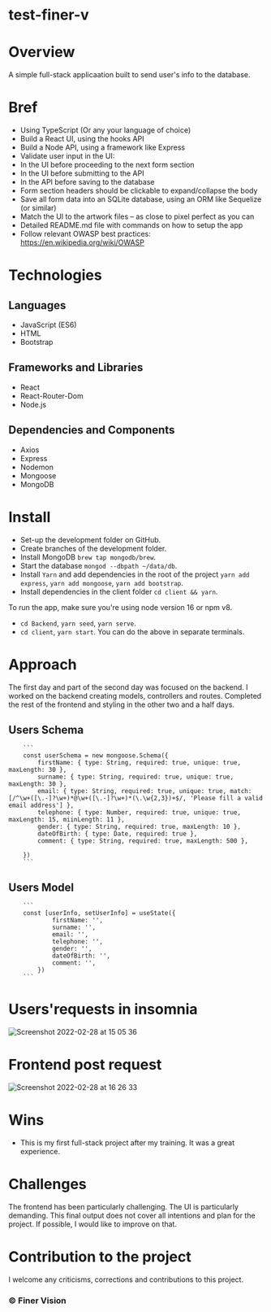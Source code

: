 # test-finer-v

# Overview
A simple full-stack applicaation built to send user's info to the database.

# Bref

- Using TypeScript (Or any your language of choice)
- Build a React UI, using the hooks API
- Build a Node API, using a framework like Express
- Validate user input in the UI:
- In the UI before proceeding to the next form section
- In the UI before submitting to the API
- In the API before saving to the database
- Form section headers should be clickable to expand/collapse the body
- Save all form data into an SQLite database, using an ORM like Sequelize (or similar) 
- Match the UI to the artwork files – as close to pixel perfect as you can
- Detailed README.md file with commands on how to setup the app
- Follow relevant OWASP best practices: https://en.wikipedia.org/wiki/OWASP

#  Technologies
## Languages
- JavaScript (ES6)
- HTML
- Bootstrap
## Frameworks and Libraries
- React
- React-Router-Dom
- Node.js
## Dependencies and Components
- Axios
- Express
- Nodemon
- Mongoose
- MongoDB

#  Install
- Set-up the development folder on GitHub.
- Create branches of the development folder.
- Install MongoDB `brew tap mongodb/brew`.
- Start the database `mongod --dbpath ~/data/db`.
- Install `Yarn` and add dependencies in the root of the project `yarn add express`, `yarn add mongoose`, `yarn add bootstrap`.
- Install dependencies in the client folder `cd client && yarn`.

To run the app, make sure you're using node version 16 or npm v8.
- `cd Backend`, `yarn seed`, `yarn serve`.
- `cd client`, `yarn start`.
You can do the above in separate terminals.

# Approach

The first day and part of the second day was focused on the backend. I worked on the backend creating models, controllers and routes. Completed the rest of the frontend and styling in the other two and a half days.

## Users Schema

		```
		const userSchema = new mongoose.Schema({
			firstName: { type: String, required: true, unique: true, maxLength: 30 },
			surname: { type: String, required: true, unique: true, maxLength: 30 },
			email: { type: String, required: true, unique: true, match: [/^\w+([\.-]?\w+)*@\w+([\.-]?\w+)*(\.\w{2,3})+$/, 'Please fill a valid email address'] },
			telephone: { type: Number, required: true, unique: true, maxLength: 15, miinLength: 11 },
			gender: { type: String, required: true, maxLength: 10 },
			dateOfBirth: { type: Date, required: true },
			comment: { type: String, required: true, maxLength: 500 },
			
		})
		```

## Users Model
		```
		const [userInfo, setUserInfo] = useState({
				firstName: '',
				surname: '',
				email: '',
				telephone: '',
				gender: '',
				dateOfBirth: '',
				comment: '',
			})
		```

# Users'requests in insomnia

![Screenshot 2022-02-28 at 15 05 36](https://user-images.githubusercontent.com/84001897/156020551-592c8fd9-e613-48f9-ab65-2ec055274e7b.png)

# Frontend post request
![Screenshot 2022-02-28 at 16 26 33](https://user-images.githubusercontent.com/84001897/156020607-1c3de871-9cc2-43ff-995c-e638a5f7ed5f.png)


#  Wins
- This is my first full-stack project after my training. It was a great experience. 

#  Challenges
The frontend has been particularly challenging. The UI is particularly demanding. 
This final output does not cover all  intentions and plan for the project. If possible, I would like to improve on that.

#  Contribution to the project
I welcome any criticisms, corrections and contributions to this project.

### © Finer Vision
